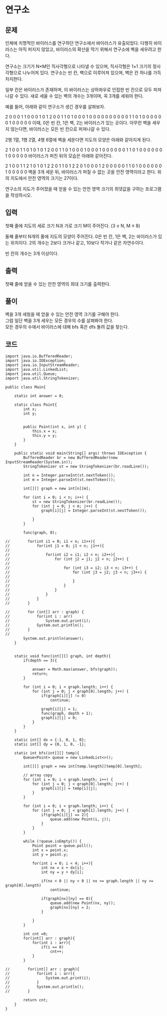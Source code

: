 # 연구소 
 
## 문제
인체에 치명적인 바이러스를 연구하던 연구소에서 바이러스가 유출되었다. 다행히 바이러스는 아직 퍼지지 않았고, 바이러스의 확산을 막기 위해서 연구소에 벽을 세우려고 한다.

연구소는 크기가 N×M인 직사각형으로 나타낼 수 있으며, 직사각형은 1×1 크기의 정사각형으로 나누어져 있다. 연구소는 빈 칸, 벽으로 이루어져 있으며, 벽은 칸 하나를 가득 차지한다. 

일부 칸은 바이러스가 존재하며, 이 바이러스는 상하좌우로 인접한 빈 칸으로 모두 퍼져나갈 수 있다. 새로 세울 수 있는 벽의 개수는 3개이며, 꼭 3개를 세워야 한다.

예를 들어, 아래와 같이 연구소가 생긴 경우를 살펴보자.

2 0 0 0 1 1 0
0 0 1 0 1 2 0
0 1 1 0 1 0 0
0 1 0 0 0 0 0
0 0 0 0 0 1 1
0 1 0 0 0 0 0
0 1 0 0 0 0 0
이때, 0은 빈 칸, 1은 벽, 2는 바이러스가 있는 곳이다. 아무런 벽을 세우지 않는다면, 바이러스는 모든 빈 칸으로 퍼져나갈 수 있다.

2행 1열, 1행 2열, 4행 6열에 벽을 세운다면 지도의 모양은 아래와 같아지게 된다.

2 1 0 0 1 1 0
1 0 1 0 1 2 0
0 1 1 0 1 0 0
0 1 0 0 0 1 0
0 0 0 0 0 1 1
0 1 0 0 0 0 0
0 1 0 0 0 0 0
바이러스가 퍼진 뒤의 모습은 아래와 같아진다.

2 1 0 0 1 1 2
1 0 1 0 1 2 2
0 1 1 0 1 2 2
0 1 0 0 0 1 2
0 0 0 0 0 1 1
0 1 0 0 0 0 0
0 1 0 0 0 0 0
벽을 3개 세운 뒤, 바이러스가 퍼질 수 없는 곳을 안전 영역이라고 한다. 위의 지도에서 안전 영역의 크기는 27이다.

연구소의 지도가 주어졌을 때 얻을 수 있는 안전 영역 크기의 최댓값을 구하는 프로그램을 작성하시오.

## 입력
첫째 줄에 지도의 세로 크기 N과 가로 크기 M이 주어진다. (3 ≤ N, M ≤ 8)

둘째 줄부터 N개의 줄에 지도의 모양이 주어진다. 0은 빈 칸, 1은 벽, 2는 바이러스가 있는 위치이다. 2의 개수는 2보다 크거나 같고, 10보다 작거나 같은 자연수이다.

빈 칸의 개수는 3개 이상이다.

## 출력
첫째 줄에 얻을 수 있는 안전 영역의 최대 크기를 출력한다.

## 풀이
벽을 3개 세웠을 때 얻을 수 있는 안전 영역 크기를 구해야 한다.  
그럼 일단 벽을 3개 세우는 모든 경우의 수를 살펴봐야 한다.  
모든 경우의 수에서 바이러스에 대해 bfs 혹은 dfs 돌려 값을 찾는다.

## 코드
```
import java.io.BufferedReader;
import java.io.IOException;
import java.io.InputStreamReader;
import java.util.LinkedList;
import java.util.Queue;
import java.util.StringTokenizer;

public class Main{

    static int answer = 0;

    static class Point{
        int x;
        int y;


        public Point(int x, int y) {
            this.x = x;
            this.y = y;
        }
    }

    public static void main(String[] args) throws IOException {
        BufferedReader br = new BufferedReader(new InputStreamReader(System.in));
        StringTokenizer st = new StringTokenizer(br.readLine());

        int n = Integer.parseInt(st.nextToken());
        int m = Integer.parseInt(st.nextToken());

        int[][] graph = new int[n][m];

        for (int i = 0; i < n; i++) {
            st = new StringTokenizer(br.readLine());
            for (int j = 0; j < m; j++) {
                graph[i][j] = Integer.parseInt(st.nextToken());

            }
        }

        func(graph, 0);

//        for(int i1 = 0; i1 < n; i1++){
//            for(int j1 = 0; j1 < n; j1++){
//
//                for(int i2 = i1; i2 < n; i2++){
//                    for (int j2 = j1; j2 < n; j2++) {
//
//                        for (int i3 = i2; i3 < n; i3++) {
//                            for (int j3 = j2; j3 < n; j3++) {
//
//                            }
//                        }
//                    }
//                }
//            }
//        }

//        for (int[] arr : graph) {
//            for(int i : arr)
//                System.out.print(i);
//            System.out.println();
//        }
//
        System.out.println(answer);
    }


    static void func(int[][] graph, int depth){
        if(depth == 3){

            answer = Math.max(answer, bfs(graph));
            return;
        }

        for (int i = 0; i < graph.length; i++) {
            for (int j = 0; j < graph[0].length; j++) {
                if(graph[i][j] != 0)
                    continue;

                graph[i][j] = 1;
                func(graph, depth + 1);
                graph[i][j] = 0;
            }
        }
    }

    static int[] dx = {-1, 0, 1, 0};
    static int[] dy = {0, 1, 0, -1};

    static int bfs(int[][] temp){
        Queue<Point> queue = new LinkedList<>();

        int[][] graph = new int[temp.length][temp[0].length];

        // array copy
        for (int i = 0; i < graph.length; i++) {
            for (int j = 0; j < graph[0].length; j++) {
                graph[i][j] = temp[i][j];
            }
        }

        for (int i = 0; i < graph.length; i++) {
            for (int j = 0; j < graph[1].length; j++) {
                if(graph[i][j] == 2){
                    queue.add(new Point(i, j));
                }
            }
        }

        while (!queue.isEmpty()) {
            Point point = queue.poll();
            int x = point.x;
            int y = point.y;

            for(int i = 0; i < 4; i++){
                int nx = x + dx[i];
                int ny = y + dy[i];

                if(nx < 0 || ny < 0 || nx >= graph.length || ny >= graph[0].length)
                    continue;

                if(graph[nx][ny] == 0){
                    queue.add(new Point(nx, ny));
                    graph[nx][ny] = 2;
                }

            }
        }

        int cnt =0;
        for(int[] arr : graph){
            for(int i : arr){
                if(i == 0)
                    cnt++;
            }
        }

//        for(int[] arr : graph){
//            for(int i : arr){
//                System.out.print(i);
//            }
//            System.out.println();
//        }

        return cnt;
    }
}
```
